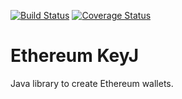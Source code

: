 [![Build Status](https://travis-ci.org/baso10/ethereumKeyJ.svg?branch=master)](https://travis-ci.org/baso10/ethereumKeyJ)
[![Coverage Status](https://coveralls.io/repos/github/baso10/ethereumKeyJ/badge.svg?branch=master)](https://coveralls.io/github/baso10/ethereumKeyJ?branch=master)

# Ethereum KeyJ

Java library to create Ethereum wallets.
